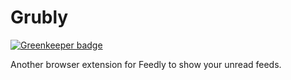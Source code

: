 # Grubly

[![Greenkeeper badge](https://badges.greenkeeper.io/Seldszar/grubly.svg)](https://greenkeeper.io/)

Another browser extension for Feedly to show your unread feeds.
